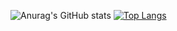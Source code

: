 ![Anurag's GitHub stats](https://github-readme-stats.vercel.app/api?username=hyein&show_icons=true&theme=graywhite)
[![Top Langs](https://github-readme-stats.vercel.app/api/top-langs/?username=hyein&langs_count=5&layout=compact)](https://github.com/hy31n/hy31/ngithub-readme-stats)
